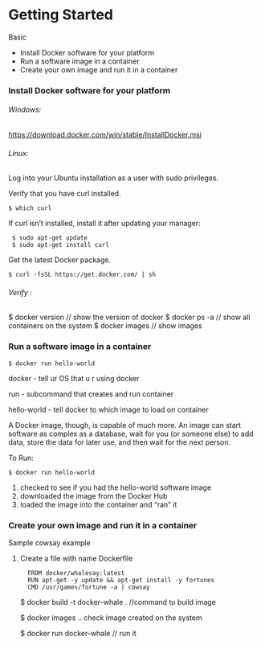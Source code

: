 # Getting Started

Basic

 * Install Docker software for your platform
 * Run a software image in a container
 * Create your own image and run it in a container
 

### Install Docker software for your platform

###### Windows:
https://download.docker.com/win/stable/InstallDocker.msi

###### Linux:


Log into your Ubuntu installation as a user with sudo privileges.

Verify that you have curl installed.

 	$ which curl

If curl isn’t installed, install it after updating your manager:

     $ sudo apt-get update
     $ sudo apt-get install curl

Get the latest Docker package.

 	$ curl -fsSL https://get.docker.com/ | sh


###### Verify : 
$ docker version // show the version of docker
$ docker ps -a // show all containers on the system
$ docker images // show images

### Run a software image in a container

	$ docker run hello-world

docker - tell ur OS that u r using docker

run - subcommand that creates and run container

hello-world - tell docker to which image to load on container

A Docker image, though, is capable of much more. An image can start software as complex as a database, wait for you (or someone else) to add data, store the data for later use, and then wait for the next person.

To Run:

	$ docker run hello-world

1. checked to see if you had the hello-world software image
2. downloaded the image from the Docker Hub
3. loaded the image into the container and “ran” it

### Create your own image and run it in a container

Sample cowsay example

1. Create a file with name Dockerfile
	```
      FROM docker/whalesay:latest
      RUN apt-get -y update && apt-get install -y fortunes
      CMD /usr/games/fortune -a | cowsay
      ```
      $ docker build -t docker-whale . //command to build image
      
      $ docker images .. check image created on the system
      
      $ docker run docker-whale // run it
